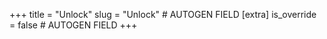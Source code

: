 +++
title = "Unlock"
slug = "Unlock" # AUTOGEN FIELD
[extra]
is_override = false # AUTOGEN FIELD
+++